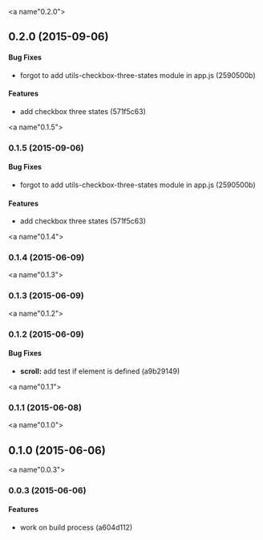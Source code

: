 <a name"0.2.0"></a>
## 0.2.0 (2015-09-06)


#### Bug Fixes

* forgot to add utils-checkbox-three-states module in app.js (2590500b)


#### Features

* add checkbox three states (571f5c63)


<a name"0.1.5"></a>
### 0.1.5 (2015-09-06)


#### Bug Fixes

* forgot to add utils-checkbox-three-states module in app.js (2590500b)


#### Features

* add checkbox three states (571f5c63)


<a name"0.1.4"></a>
### 0.1.4 (2015-06-09)


<a name"0.1.3"></a>
### 0.1.3 (2015-06-09)


<a name"0.1.2"></a>
### 0.1.2 (2015-06-09)


#### Bug Fixes

* **scroll:** add test if element is defined (a9b29149)


<a name"0.1.1"></a>
### 0.1.1 (2015-06-08)


<a name"0.1.0"></a>
## 0.1.0 (2015-06-06)


<a name"0.0.3"></a>
### 0.0.3 (2015-06-06)


#### Features

* work on build process (a604d112)


